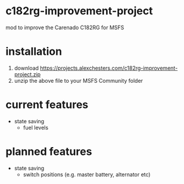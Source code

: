 # c182rg-improvement-project
mod to improve the Carenado C182RG for MSFS

# installation
1. download https://projects.alexchesters.com/c182rg-improvement-project.zip
1. unzip the above file to your MSFS Community folder

# current features
* state saving
    * fuel levels
 
# planned features
* state saving
   * switch positions (e.g. master battery, alternator etc)
